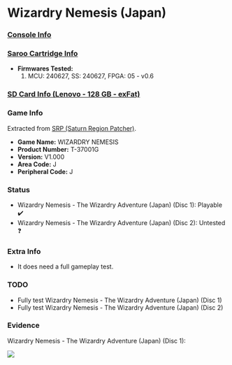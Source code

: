 # Wizardry Nemesis (Japan)

### [Console Info](../../../../Info/Consoles/VA13/README.md)

### [Saroo Cartridge Info](../../../../Info/Cartridges/RetroGameParadiseStore/1.32F/README.md)

- <b>Firmwares Tested:</b>
  1. MCU: 240627, SS: 240627, FPGA: 05 - v0.6

### [SD Card Info (Lenovo - 128 GB - exFat)](../../../../Info/SdCards/Lenovo/128GB/exfat/README.md)

### Game Info

Extracted from [SRP (Saturn Region Patcher)](https://segaxtreme.net/resources/saturn-region-patcher.81/download).

- <b>Game Name:</b> WIZARDRY NEMESIS
- <b>Product Number:</b> T-37001G
- <b>Version:</b> V1.000
- <b>Area Code:</b> J
- <b>Peripheral Code:</b> J

### Status

- Wizardry Nemesis - The Wizardry Adventure (Japan) (Disc 1): Playable :heavy_check_mark:
- Wizardry Nemesis - The Wizardry Adventure (Japan) (Disc 2): Untested :question:

### Extra Info

- It does need a full gameplay test.

### TODO

- Fully test Wizardry Nemesis - The Wizardry Adventure (Japan) (Disc 1)
- Fully test Wizardry Nemesis - The Wizardry Adventure (Japan) (Disc 2)

### Evidence

Wizardry Nemesis - The Wizardry Adventure (Japan) (Disc 1):

[![](https://img.youtube.com/vi/GNQ2rH_c7Vc/0.jpg)](https://www.youtube.com/watch?v=GNQ2rH_c7Vc)
